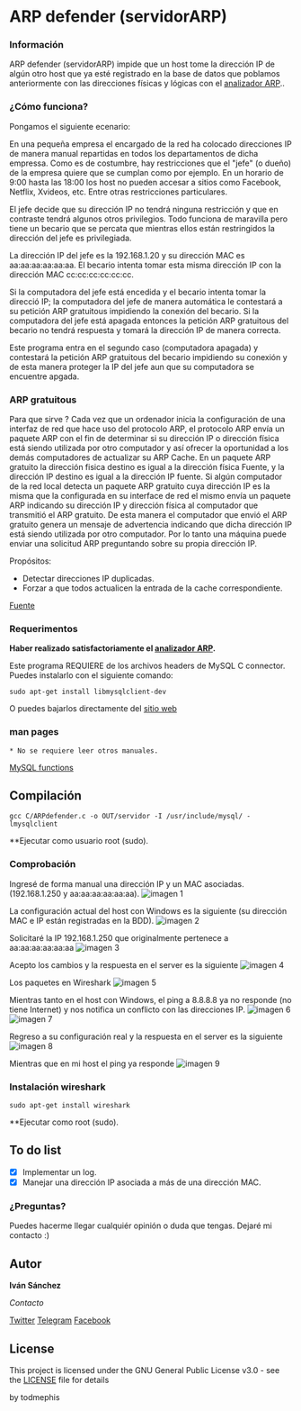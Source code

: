 # ARP defender (servidorARP)

### Información

ARP defender (servidorARP) impide que un host tome la dirección IP de algún otro host que ya esté registrado en la base de datos que poblamos anteriormente con las direcciones físicas y lógicas con el [analizador ARP](https://github.com/todmephis/sockets-lenguaje-C/tree/master/AnalizadorArp)..

### ¿Cómo funciona?

Pongamos el siguiente ecenario:

En una pequeña empresa el encargado de la red ha colocado direcciones IP de manera manual repartidas en todos los departamentos de dicha empressa. Como es de costumbre, hay restricciones que el "jefe" (o dueño) de la empresa quiere que se cumplan como por ejemplo. En un horario de 9:00 hasta las 18:00 los host no pueden accesar a sitios como Facebook, Netflix, Xvideos, etc. Entre otras restricciones particulares. 

El jefe decide que su dirección IP no tendrá ninguna restricción y que en contraste tendrá algunos otros privilegios. Todo funciona de maravilla pero tiene un becario que se percata que mientras ellos están restringidos la dirección del jefe es privilegiada. 

La dirección IP del jefe es la 192.168.1.20 y su dirección MAC es aa:aa:aa:aa:aa:aa.
El becario intenta tomar esta misma dirección IP con la dirección MAC cc:cc:cc:cc:cc:cc.

Si la computadora del jefe está encedida y el becario intenta tomar la direcció IP; la computadora del jefe de manera automática le contestará a su petición ARP gratuitous impidiendo la conexión del becario. 
Si la computadora del jefe está apagada entonces la petición ARP gratuitous del becario no tendrá respuesta y tomará la dirección IP de manera correcta.

Este programa entra en el segundo caso (computadora apagada) y contestará la petición ARP gratuitous del becario impidiendo su conexión y de esta manera proteger la IP del jefe aun que su computadora se encuentre apgada.

### ARP gratuitous

Para que sirve ?
Cada vez que un ordenador inicia la configuración de una interfaz de red que hace uso del protocolo ARP, el protocolo ARP envía un paquete ARP con el fin de determinar si su dirección IP o dirección física está siendo utilizada por otro computador y así ofrecer la oportunidad a los demás computadores de actualizar su ARP Cache.
En un paquete ARP gratuito la dirección fisica destino es igual a la dirección física Fuente, y la dirección IP destino es igual a la dirección IP fuente. Si algún computador de la red local detecta un paquete ARP gratuito cuya dirección IP es la misma que la configurada en su interface de red el mismo envía un paquete ARP indicando su dirección IP y dirección física al computador que transmitió el ARP gratuito. De esta manera el computador que envió el ARP gratuito genera un mensaje de advertencia indicando que dicha dirección IP está siendo utilizada por otro computador.
Por lo tanto una máquina puede enviar una solicitud ARP preguntando sobre su propia dirección IP. 

Propósitos:

* Detectar direcciones IP duplicadas.
* Forzar a que todos actualicen la entrada de la cache correspondiente.

[Fuente](http://laura14792.blogspot.mx/2013/12/arp-gratuito.html)


### Requerimentos

**Haber realizado satisfactoriamente el [analizador ARP](https://github.com/todmephis/sockets-lenguaje-C/tree/master/AnalizadorArp).**

Este programa REQUIERE de los archivos headers de MySQL C connector.
Puedes instalarlo con el siguiente comando:
```
sudo apt-get install libmysqlclient-dev
```
O puedes bajarlos directamente del [sitio web](https://dev.mysql.com/downloads/connector/c/)

### man pages 
```
* No se requiere leer otros manuales.
```
[MySQL functions](https://dev.mysql.com/doc/refman/5.7/en/c-api-functions.html)

## Compilación

```
gcc C/ARPdefender.c -o OUT/servidor -I /usr/include/mysql/ -lmysqlclient

```
**Ejecutar como usuario root (sudo).

### Comprobación


Ingresé de forma manual una dirección IP y un MAC asociadas. (192.168.1.250 y aa:aa:aa:aa:aa:aa).
![imagen 1](https://github.com/todmephis/sockets-lenguaje-C/blob/master/ARPdefender/caps/def1.png)

La configuración actual del host con Windows es la siguiente (su dirección MAC e IP están registradas en la BDD).
![imagen 2](https://github.com/todmephis/sockets-lenguaje-C/blob/master/ARPdefender/caps/def2.png)

Solicitaré la IP 192.168.1.250 que originalmente pertenece a aa:aa:aa:aa:aa:aa
![imagen 3](https://github.com/todmephis/sockets-lenguaje-C/blob/master/ARPdefender/caps/def3.png)

Acepto los cambios y la respuesta en el server es la siguiente
![imagen 4](https://github.com/todmephis/sockets-lenguaje-C/blob/master/ARPdefender/caps/def4.png)

Los paquetes en Wireshark
![imagen 5](https://github.com/todmephis/sockets-lenguaje-C/blob/master/ARPdefender/caps/def5.png)

Mientras tanto en el host con Windows, el ping a 8.8.8.8 ya no responde (no tiene Internet) y nos notifica un conflicto con las direcciones IP.
![imagen 6](https://github.com/todmephis/sockets-lenguaje-C/blob/master/ARPdefender/caps/def6.png)
![imagen 7](https://github.com/todmephis/sockets-lenguaje-C/blob/master/ARPdefender/caps/def7.png)

Regreso a su configuración real y la respuesta en el server es la siguiente
![imagen 8](https://github.com/todmephis/sockets-lenguaje-C/blob/master/ARPdefender/caps/def8.png)

Mientras que en mi host el ping ya responde
![imagen 9](https://github.com/todmephis/sockets-lenguaje-C/blob/master/ARPdefender/caps/def9.png)

### Instalación wireshark

```
sudo apt-get install wireshark
```
**Ejecutar como root (sudo).

## To do list
- [x] Implementar un log.
- [x] Manejar una dirección IP asociada a más de una dirección MAC.

### ¿Preguntas?

Puedes hacerme llegar cualquiér opinión o duda que tengas. Dejaré mi contacto :)

## Autor

**Iván Sánchez**

*Contacto*

[Twitter](https://twitter.com/todmephis) 
[Telegram](http://telegram.me/todmephis)
[Facebook](https://www.facebook.com/0xSCRIPTKIDDIE1)



## License

This project is licensed under the GNU General Public License v3.0 - see the [LICENSE](LICENSE) file for details

by todmephis